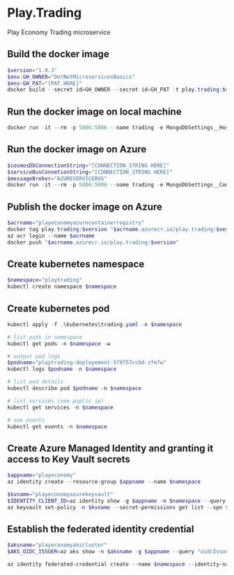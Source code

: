 # Play.Trading
Play Economy Trading microservice

## Build the docker image
```powershell
$version="1.0.3"
$env:GH_OWNER="DotNetMicroservicesBasics"
$env:GH_PAT="[PAT HERE]"
docker build --secret id=GH_OWNER --secret id=GH_PAT -t play.trading:$version .
```

## Run the docker image on local machine
```powershell
docker run -it --rm -p 5006:5006 --name trading -e MongoDbSettings__Host=mongo -e RabbitMqSettings__Host=rabbitmq --network playinfrastructure_default play.trading:$version
```


## Run the docker image on Azure
```powershell
$cosmosDbConnectionString="[CONNECTION_STRING HERE]"
$serviceBusConnetionString="[CONNECTION_STRING HERE]"
$messageBroker="AZURESERVICEBUS"
docker run -it --rm -p 5006:5006 --name trading -e MongoDbSettings__ConnectionString=$cosmosDbConnectionString -e ServiceSettings__MessageBroker=$messageBroker -e ServiceBusSettings__ConnectionString=$serviceBusConnetionString play.trading:$version
```


## Publish the docker image on Azure
```powershell
$acrname="playeconomyazurecontainerregistry"
docker tag play.trading:$version "$acrname.azurecr.io/play.trading:$version"
az acr login --name $acrname
docker push "$acrname.azurecr.io/play.trading:$version"
```

## Create kubernetes namespace
```powershell
$namespace="playtrading"
kubectl create namespace $namespace
```

## Create kubernetes pod
```powershell
kubectl apply -f .\kubernetes\trading.yaml -n $namespace

# list pods in namespace
kubectl get pods -n $namespace -w

# output pod logs
$podname="playtrading-deployement-579757ccbd-zfm7w"
kubectl logs $podname -n $namespace

# list pod details
kubectl describe pod $podname -n $namespace

# list services (see puplic ip)
kubectl get services -n $namespace

# see events
kubectl get events -n $namespace
```

## Create Azure Managed Identity and granting it access to Key Vault secrets
```powershell
$appname="playeconomy"
az identity create --resource-group $appname --name $namespace

$kvname="playeconomyazurekeyvault"
$IDENTITY_CLIENT_ID=az identity show -g $appname -n $namespace --query clientId -otsv
az keyvault set-policy -n $kvname --secret-permissions get list --spn $IDENTITY_CLIENT_ID
```

## Establish the federated identity credential
```powershell
$aksname="playeconomyakscluster"
$AKS_OIDC_ISSUER=az aks show -n $aksname -g $appname --query "oidcIssuerProfile.issuerUrl" -otsv

az identity federated-credential create --name $namespace --identity-name $namespace --resource-group $appname --issuer $AKS_OIDC_ISSUER --subject system:serviceaccount:"${namespace}":"${namespace}-serviceaccount"
```